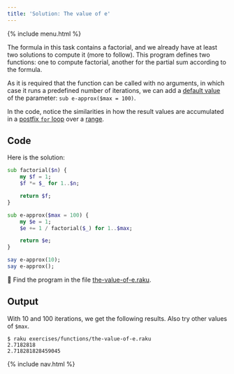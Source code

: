 ```yaml
---
title: 'Solution: The value of e'
---
```


{% include menu.html %}

The formula in this task contains a factorial, and we already have at least two solutions to compute it (more to follow). This program defines two functions: one to compute factorial, another for the partial sum according to the formula.

As it is required that the function can be called with no arguments, in which case it runs a predefined number of iterations, we can add a [default value](/raku-course/essentials/functions/default-values) of the parameter: `sub e-approx($max = 100)`.

In the code, notice the similarities in how the result values are accumulated in a [postfix `for` loop](/raku-course/essentials/topic/postfix-for) over a [range](/raku-course/essentials/positionals/ranges).

## Code

Here is the solution:

```raku
sub factorial($n) {
    my $f = 1;
    $f *= $_ for 1..$n;

    return $f;
}

sub e-approx($max = 100) {
    my $e = 1;
    $e += 1 / factorial($_) for 1..$max;

    return $e;
}

say e-approx(10);
say e-approx();
```

🦋 Find the program in the file [the-value-of-e.raku](https://github.com/ash/raku-course/blob/master/exercises/functions/the-value-of-e.raku).

## Output

With 10 and 100 iterations, we get the following results. Also try other values of `$max`.

```console
$ raku exercises/functions/the-value-of-e.raku
2.7182818
2.718281828459045
```

{% include nav.html %}
